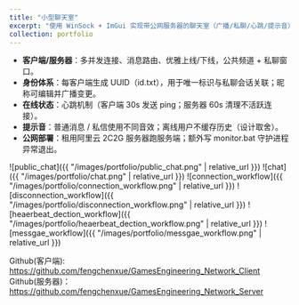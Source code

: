 ```yaml
---
title: "小型聊天室"
excerpt: "使用 WinSock + ImGui 实现带公网服务器的聊天室（广播/私聊/心跳/提示音）。<br/><img src='/images/portfolio/public_chat.png'>"
collection: portfolio
---
```


- **客户端/服务器**：多并发连接、消息路由、优雅上线/下线，公共频道 + 私聊窗口。
- **身份体系**：每客户端生成 UUID（id.txt），用于唯一标识与私聊会话关联；昵称可编辑并广播变更。
- **在线状态**：心跳机制（客户端 30s 发送 ping；服务器 60s 清理不活跃连接）。
- **提示音**：普通消息 / 私信使用不同音效；离线用户不缓存历史（设计取舍）。
- **公网部署**：租用阿里云 2C2G 服务器跑服务端；额外写 monitor.bat 守护进程异常退出。


![public_chat]({{ "/images/portfolio/public_chat.png" | relative_url }})
![chat]({{ "/images/portfolio/chat.png" | relative_url }})
![connection_workflow]({{ "/images/portfolio/connection_workflow.png" | relative_url }})
![disconnection_workflow]({{ "/images/portfolio/disconnection_workflow.png" | relative_url }})
![heaerbeat_dection_workflow]({{ "/images/portfolio/heaerbeat_dection_workflow.png" | relative_url }})
![messgae_workflow]({{ "/images/portfolio/messgae_workflow.png" | relative_url }})


Github(客户端): https://github.com/fengchenxue/GamesEngineering_Network_Client
Github(服务器)：https://github.com/fengchenxue/GamesEngineering_Network_Server